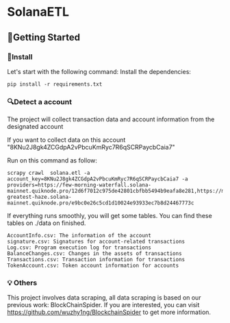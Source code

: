 # SolanaETL

## 🚀Getting Started

### 🔧Install

Let's start with the following command:
Install the dependencies:

```shell
pip install -r requirements.txt
```

### 🔍Detect a account 

The project will collect transaction data and account information from the designated account

If you want to collect data on this account "8KNu2J8gk4ZCGdpA2vPbcuKmRyc7R6qSCRPaycbCaia7"

Run on this command as follow:

```shell
scrapy crawl  solana.etl -a account_key=8KNu2J8gk4ZCGdpA2vPbcuKmRyc7R6qSCRPaycbCaia7 -a providers=https://few-morning-waterfall.solana-mainnet.quiknode.pro/12d6f7012c975de42801cbfbb5494b9eafa8e281,https://magical-greatest-haze.solana-mainnet.quiknode.pro/e9bc0e26c5cd1d10024e93933ec7b8d24467773c
```

If everything runs smoothly, you will get some tables.
You can find these tables on ./data on finished.

```
AccountInfo.csv: The information of the account
signature.csv: Signatures for account-related transactions
Log.csv: Program execution log for transactions
BalanceChanges.csv: Changes in the assets of transactions
Transactions.csv: Transaction information for transactions
TokenAccount.csv: Token account information for accounts
```



### 💡 Others

This project involves data scraping, all data scraping is based on our previous work: BlockChainSpider. If you are interested, you can visit  https://github.com/wuzhy1ng/BlockchainSpider to get more information. 